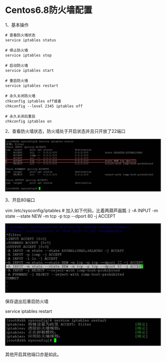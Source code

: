 # Centos6.8防火墙配置

1、基本操作

```
# 查看防火墙状态
service iptables status
 
# 停止防火墙
service iptables stop
 
# 启动防火墙
service iptables start
 
# 重启防火墙
service iptables restart
 
# 永久关闭防火墙
chkconfig iptables off或者
chkconfig --level 2345 iptables off
 
# 永久关闭后重启
chkconfig iptables on
```

2、查看防火墙状态，防火墙处于开启状态并且只开放了22端口

![img](assets/wps4.jpg) 

3、开启80端口

 vim /etc/sysconfig/iptables
\# 加入如下代码，比着两葫芦画瓢 :)
-A INPUT -m state --state NEW -m tcp -p tcp --dport 80 -j ACCEPT

![img](assets/wps5.jpg) 

保存退出后重启防火墙

service iptables restart

![img](assets/wps6.jpg) 



其他开启其他端口亦是如此。

 